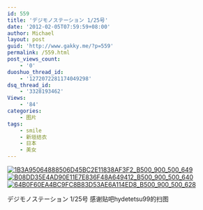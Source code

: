 ```yaml
---
id: 559
title: 'デジモノステーション 1/25号'
date: '2012-02-05T07:59:59+08:00'
author: Michael
layout: post
guid: 'http://www.gakky.me/?p=559'
permalink: /559.html
post_views_count:
    - '0'
duoshuo_thread_id:
    - '1272072281174049298'
dsq_thread_id:
    - '3328193462'
Views:
    - '84'
categories:
    - 图片
tags:
    - smile
    - 新垣结衣
    - 日本
    - 美女
---
```


[![1B3A95064888506D45BC2E11838AF3F2_B500_900_500_649](http://www.yui-aragaki.org/wp-content/uploads/img/1B3A95064888506D45BC2E11838AF3F2_B500_900_500_649.jpeg)](http://www.yui-aragaki.org/wp-content/uploads/img/1B3A95064888506D45BC2E11838AF3F2_B1280_1280_788_1023.jpeg) [![B08DD35E4AD90E11E7E836F48A649412_B500_900_500_640](http://www.yui-aragaki.org/wp-content/uploads/img/B08DD35E4AD90E11E7E836F48A649412_B500_900_500_640.jpeg)](http://www.yui-aragaki.org/wp-content/uploads/img/B08DD35E4AD90E11E7E836F48A649412_B1280_1280_800_1024.jpeg) [![64B0F60EA4BC9FC8B83D53AE6A114ED8_B500_900_500_628](http://www.yui-aragaki.org/wp-content/uploads/img/64B0F60EA4BC9FC8B83D53AE6A114ED8_B500_900_500_628.jpeg)](http://www.yui-aragaki.org/wp-content/uploads/img/64B0F60EA4BC9FC8B83D53AE6A114ED8_B1280_1280_814_1023.jpeg)

 デジモノステーション 1/25号 感谢贴吧hydetetsu99的扫图